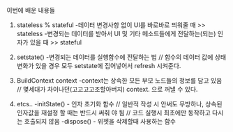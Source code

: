 이번에 배운 내용들


1. stateless % stateful
     -데이터 변경사항 없이 UI를 바로바로 띄워줄 때 >> stateless
     -변경되는 데이터를 받아서 UI 및 기타 메소드들에게 전달하는(되는) 인자가 있을 때 >> stateful

2. setstate()
     -변경되는 데이터를 실행함수에 전달하는 법 // 함수의 데이터 값에 상태변화가 있을 경우 모두 setstate에 집어넣어서       refresh 시켜준다.

3. BuildContext context
      -context는 상속한 모든 부모 노드들의 정보를 담고 있음 // 몇세대가 차이나던(고고고고조할아버지) context. 으로         꺼낼 수 있다.

4. etcs..
     -initState() - 인자 초기화 함수 // 일반적 작성 시 안써도 무방하나, 상속된 인자값을 재설정 할 때는 반드시 써줘                      야 됨 // 코드 실행시 최초에만 동작하고 다시는 호출되지 않음
     -dispose() - 위젯을 삭제할때 사용하는 함수

